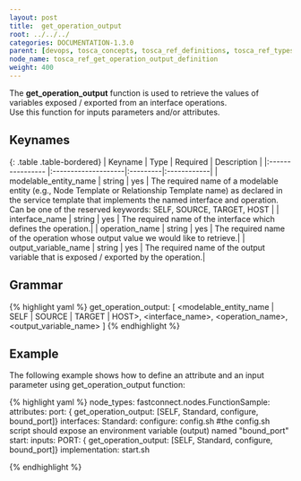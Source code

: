 ```yaml
---
layout: post
title:  get_operation_output
root: ../../../
categories: DOCUMENTATION-1.3.0
parent: [devops, tosca_concepts, tosca_ref_definitions, tosca_ref_types_function_definition]
node_name: tosca_ref_get_operation_output_definition
weight: 400
---
```


The **get_operation_output** function is used to retrieve the values of variables exposed / exported from an interface operations.  
Use this function for inputs parameters and/or attributes.

## Keynames

{: .table .table-bordered}
| Keyname                   | Type                | Required | Description |
|:----------------          |:--------------------|:---------|:------------|
| modelable_entity_name     | string              | yes      | The  required  name of a modelable entity (e.g., Node Template  or Relationship  Template name) as declared in the service template that implements the named interface and operation. Can be one of the reserved keywords: SELF, SOURCE, TARGET, HOST |
| interface_name           | string              | yes       | The required name of the interface which defines the operation.|
| operation_name           | string              | yes       | The required name of the operation whose output value we would like to retrieve.|
| output_variable_name     | string              | yes       | The required name of the output variable that is exposed / exported by the operation.|

## Grammar

{% highlight yaml %}
get_operation_output: [ <modelable_entity_name | SELF | SOURCE | TARGET | HOST>, <interface_name>, <operation_name>, <output_variable_name> ] 
{% endhighlight %}

## Example

The following example shows how to define an attribute and an input parameter using get_operation_output function:

{% highlight yaml %}
node_types:
  fastconnect.nodes.FunctionSample:
    attributes:
      port: { get_operation_output: [SELF, Standard, configure, bound_port]}
    interfaces:
      Standard:
        configure: config.sh  #the  config.sh script should expose an environment variable (output) named "bound_port"
        start:
          inputs:
            PORT: { get_operation_output: [SELF, Standard, configure, bound_port]}
          implementation: start.sh
            
{% endhighlight %}
